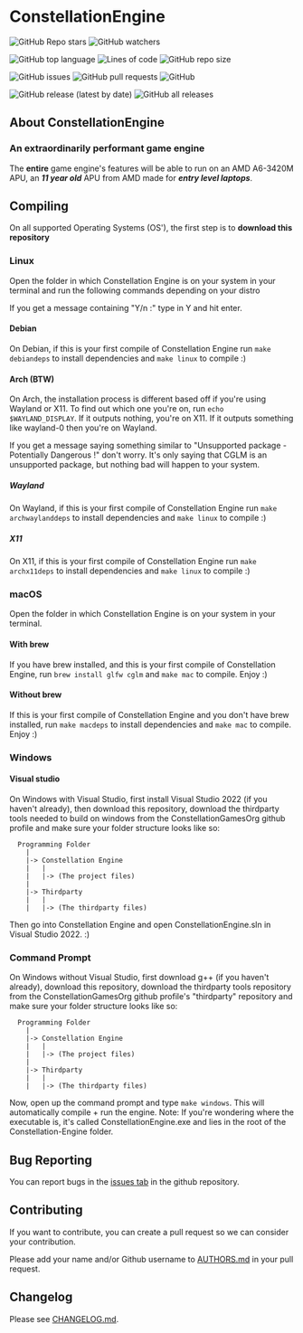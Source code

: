 # ConstellationEngine

![GitHub Repo stars](https://img.shields.io/github/stars/ConstellationGamesOrg/ConstellationEngine?style=social)
![GitHub watchers](https://img.shields.io/github/watchers/ConstellationGamesOrg/ConstellationEngine?style=social)

![GitHub top language](https://img.shields.io/github/languages/top/ConstellationGamesOrg/ConstellationEngine)
![Lines of code](https://img.shields.io/tokei/lines/github/ConstellationGamesOrg/ConstellationEngine)
![GitHub repo size](https://img.shields.io/github/repo-size/ConstellationGamesOrg/ConstellationEngine)

![GitHub issues](https://img.shields.io/github/issues/ConstellationGamesOrg/ConstellationEngine)
![GitHub pull requests](https://img.shields.io/github/issues-pr/ConstellationGamesOrg/ConstellationEngine)
![GitHub](https://img.shields.io/github/license/ConstellationGamesOrg/ConstellationEngine)

![GitHub release (latest by date)](https://img.shields.io/github/v/release/ConstellationGamesOrg/ConstellationEngine)
![GitHub all releases](https://img.shields.io/github/downloads/ConstellationGamesOrg/ConstellationEngine/total)

## About ConstellationEngine
### An extraordinarily performant game engine
The **entire** game engine's features will be able to run on an AMD A6-3420M APU, an **_11 year old_** APU from AMD made for **_entry level laptops_**.

## Compiling
On all supported Operating Systems (OS'), the first step is to **download this repository**

### Linux
Open the folder in which Constellation Engine is on your system in your terminal and run the following commands depending on your distro

If you get a message containing "Y/n :" type in Y and hit enter.

#### Debian
On Debian, if this is your first compile of Constellation Engine run ``make debiandeps`` to install dependencies and ``make linux`` to compile :)

#### Arch (BTW)
On Arch, the installation process is different based off if you're using Wayland or X11. To find out which one you're on, run ``echo $WAYLAND_DISPLAY``. If it outputs nothing, you're on X11. If it outputs something like wayland-0 then you're on Wayland.

If you get a message saying something similar to "Unsupported package - Potentially Dangerous !" don't worry. It's only saying that CGLM is an unsupported package, but nothing bad will happen to your system.

##### Wayland
On Wayland, if this is your first compile of Constellation Engine run ``make archwaylanddeps`` to install dependencies and ``make linux`` to compile :)

##### X11
On X11, if this is your first compile of Constellation Engine run ``make archx11deps`` to install dependencies and ``make linux`` to compile :)

### macOS
Open the folder in which Constellation Engine is on your system in your terminal.

#### With brew
If you have brew installed, and this is your first compile of Constellation Engine, run ``brew install glfw cglm`` and ``make mac`` to compile. Enjoy :)

#### Without brew
If this is your first compile of Constellation Engine and you don't have brew installed, run ``make macdeps`` to install dependencies and ``make mac`` to compile. Enjoy :)

### Windows
#### Visual studio
On Windows with Visual Studio, first install Visual Studio 2022 (if you haven't already), then download this repository, download the thirdparty tools needed to build on windows from the ConstellationGamesOrg github profile and make sure your folder structure looks like so:
```
  Programming Folder
    |
    |-> Constellation Engine
    |   |
    |   |-> (The project files)
    |
    |-> Thirdparty
    |   |
    |   |-> (The thirdparty files)
```
Then go into Constellation Engine and open ConstellationEngine.sln in Visual Studio 2022. :)

### Command Prompt
On Windows without Visual Studio, first download g++ (if you haven't already), download this repository, download the thirdparty tools repository from the ConstellationGamesOrg github profile's "thirdparty" repository and make sure your folder structure looks like so:
```
  Programming Folder
    |
    |-> Constellation Engine
    |   |
    |   |-> (The project files)
    |
    |-> Thirdparty
    |   |
    |   |-> (The thirdparty files)
```
Now, open up the command prompt and type ``make windows``. This will automatically compile + run the engine. Note: If you're wondering where the executable is, it's called ConstellationEngine.exe and lies in the root of the Constellation-Engine folder.

## Bug Reporting
You can report bugs in the [issues tab](https://github.com/ConstellationGamesOrg/ConstellationEngine/issues) in the github repository.

## Contributing
If you want to contribute, you can create a pull request so we can consider your contribution.

Please add your name and/or Github username to [AUTHORS.md](AUTHORS.md) in your pull request.

## Changelog
Please see [CHANGELOG.md](CHANGELOG.md).
